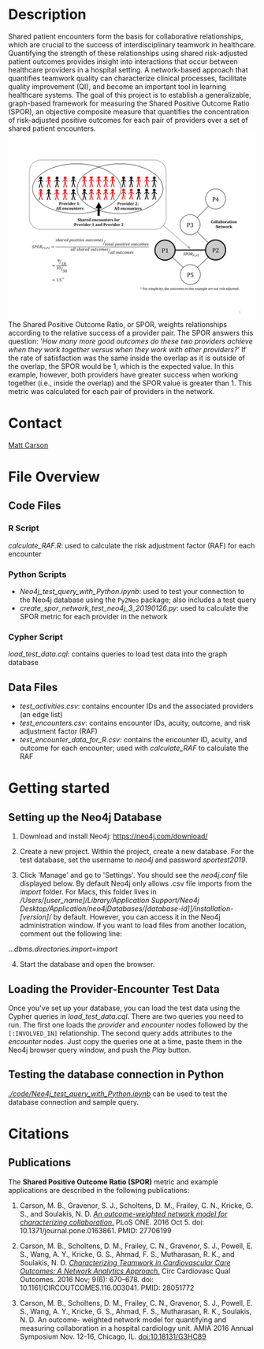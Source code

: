 # Description
Shared patient encounters form the basis for collaborative relationships, which are crucial to the success of interdisciplinary teamwork in healthcare. Quantifying the strength of these relationships using shared risk-adjusted patient outcomes provides insight into interactions that occur between healthcare providers in a hospital setting. A network-based approach that quantifies teamwork quality can characterize clinical processes, facilitate quality improvement (QI), and become an important tool in learning healthcare systems. The goal of this project is to establish a generalizable, graph-based framework for measuring the Shared Positive Outcome Ratio (SPOR), an objective composite measure that quantifies the concentration of risk-adjusted positive outcomes for each pair of providers over a set of shared patient encounters.
![alt text](https://github.com/carsonicator/SPOR-Project/blob/master/examples/shared_encounters_example.png "shared encounter example")
The Shared Positive Outcome Ratio, or SPOR, weights relationships according to the relative success of a provider pair. The SPOR answers this question: '_How many more good outcomes do these two providers achieve when they work together versus when they work with other providers?_’ If the rate of satisfaction was the same inside the overlap as it is outside of the overlap, the SPOR would be 1, which is the expected value. In this example, however, both providers have greater success when working together (i.e., inside the overlap) and the SPOR value is greater than 1. This metric was calculated for each pair of providers in the network.

# Contact
[Matt Carson](https://galter.northwestern.edu/contact/matthew/carson/)

# File Overview

## Code Files

### R Script
_calculate_RAF.R_: used to calculate the risk adjustment factor (RAF) for each encounter

### Python Scripts
* _Neo4j_test_query_with_Python.ipynb_: used to test your connection to the Neo4j database using the `Py2Neo` package; also includes a test query
* _create_spor_network_test_neo4j_3_20190126.py_: used to calculate the SPOR metric for each provider in the network

### Cypher Script
_load_test_data.cql_: contains queries to load test data into the graph database

## Data Files
* _test_activities.csv_: contains encounter IDs and the associated providers (an edge list)
* _test_encounters.csv_: contains encounter IDs, acuity, outcome, and risk adjustment factor (RAF)
* _test_encounter_data_for_R.csv_: contains the encounter ID, acuity, and outcome for each encounter; used with _calculate_RAF_ to calculate the RAF

# Getting started

## Setting up the Neo4j Database

1. Download and install Neo4j: https://neo4j.com/download/

2. Create a new project. Within the project, create a new database. For the test database, set the username to _neo4j_ and password _sportest2019_.

3. Click 'Manage' and go to 'Settings'. You should see the _neo4j.conf_ file displayed below. By default Neo4j only allows .csv file imports from the _import_ folder. For Macs, this folder lives in _/Users/[user_name]/Library/Application Support/Neo4j Desktop/Application/neo4jDatabases/[database-id]]/installation-[version]/_ by default. However, you can access it in the Neo4j administration window. If you want to load files from another location, comment out the following line:

..._dbms.directories.import=import_

4. Start the database and open the browser.

## Loading the Provider-Encounter Test Data

Once you've set up your database, you can load the test data using the Cypher queries in _load_test_data.cql_. There are two queries you need to run. The first one loads the _provider_ and _encounter_ nodes followed by the `[:INVOLVED_IN]` relationship. The second query adds attributes to the _encounter_ nodes. Just copy the queries one at a time, paste them in the Neo4j browser query window, and push the _Play_ button.

## Testing the database connection in Python

[_./code/Neo4j_test_query_with_Python.ipynb_](https://github.com/carsonicator/SPOR-Project/blob/master/code/Neo4j_test_query_with_Python.ipynb) can be used to test the database connection and sample query.

# Citations

## Publications

The **Shared Positive Outcome Ratio (SPOR)** metric and example applications are described in the following publications:

1. Carson, M. B., Gravenor, S. J., Scholtens, D. M., Frailey, C. N., Kricke, G. S., and Soulakis, N. D. [_An outcome-weighted network model for characterizing collaboration._](http://journals.plos.org/plosone/article?id=10.1371/journal.pone.0163861) PLoS ONE. 2016 Oct 5. doi: 10.1371/journal.pone.0163861. PMID: 27706199

2. Carson, M. B., Scholtens, D. M., Frailey, C. N., Gravenor, S. J., Powell, E. S., Wang, A. Y., Kricke, G. S., Ahmad, F. S., Mutharasan, R. K., and Soulakis, N. D. [_Characterizing Teamwork in Cardiovascular Care Outcomes: A Network Analytics Approach._](http://circoutcomes.ahajournals.org/content/9/6/670) Circ Cardiovasc Qual Outcomes. 2016 Nov; 9(6): 670–678. doi: 10.1161/CIRCOUTCOMES.116.003041. PMID: 28051772

3. Carson, M. B., Scholtens, D. M., Frailey, C. N., Gravenor, S. J., Powell, E. S., Wang, A. Y., Kricke, G. S., Ahmad, F. S., Mutharasan, R. K., Soulakis, N. D. An outcome- weighted network model for quantifying and measuring collaboration in a hospital cardiology unit. AMIA 2016 Annual Symposium Nov. 12-16, Chicago, IL. [doi:10.18131/G3HC89](https://digitalhub.northwestern.edu/files/3e5cf487-2383-4d1f-b697-ed40a8b79670)
